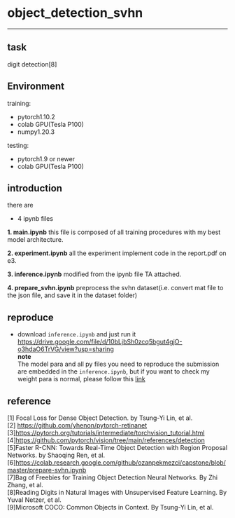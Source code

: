 # object_detection_svhn
---
## task
digit detection[8]
## Environment
training:
- pytorch1.10.2
- colab GPU(Tesla P100)
- numpy1.20.3</br>

testing:</br>
- pytorch1.9 or newer
- colab GPU(Tesla P100)
## introduction
there are 
- 4 ipynb files

**1. main.ipynb**
this file is composed of all training procedures with my best model architecture.

**2. experiment.ipynb**
all the experiment implement code in the report.pdf on e3.

**3. inference.ipynb**
modified from the ipynb file TA attached.

**4. prepare_svhn.ipynb**
preprocess the svhn dataset(i.e. convert mat file to the json file, and save it in the dataset folder)

## reproduce
- download `inference.ipynb` and just run it
https://drive.google.com/file/d/10bLjbSh0zcq5bgut4gjO-o3hdaO6TrVG/view?usp=sharing
</br>**note** </br>
The model para and all py files you need to reproduce the submission are embedded in the `inference.ipynb`, but if you want to check my weight para is normal, please follow this [link](https://drive.google.com/file/d/1fP4ZEEfgL05pj3hRZ8oqmaZ0uK1SM6Vi/view?usp=sharing)
## reference
[1] Focal Loss for Dense Object Detection. by Tsung-Yi Lin, et al.</br>
[2] https://github.com/yhenon/pytorch-retinanet</br>
[3]https://pytorch.org/tutorials/intermediate/torchvision_tutorial.html </br>
[4]https://github.com/pytorch/vision/tree/main/references/detection</br>
[5]Faster R-CNN: Towards Real-Time Object Detection with Region Proposal Networks. by Shaoqing Ren, et al.</br>
[6]https://colab.research.google.com/github/ozanpekmezci/capstone/blob/master/prepare-svhn.ipynb </br>
[7]Bag of Freebies for Training Object Detection Neural Networks. By Zhi Zhang, et al.</br>
[8]Reading Digits in Natural Images with Unsupervised Feature Learning. By 
Yuval Netzer, et al.</br>
[9]Microsoft COCO: Common Objects in Context. By Tsung-Yi Lin, et al.</br>



